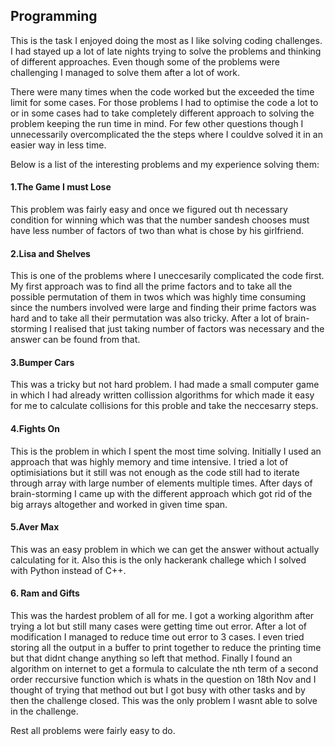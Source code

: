 ## Programming
This is the task I enjoyed doing the most as I like solving coding challenges. I had stayed up a lot of late nights trying to solve the problems and thinking of different approaches. Even though some of the problems were challenging I managed to solve them after a lot of work.

There were many times when the code worked but the exceeded the time limit for some cases. For those problems I had to optimise the code a lot to or in some cases had to take completely different approach to solving the problem keeping the run time in mind. For few other questions though I unnecessarily overcomplicated the the steps where I couldve solved it in an easier way in less time. 

Below is a list of the interesting problems and my experience solving them:

#### 1.The Game I must Lose
This problem was fairly easy and once we figured out th necessary condition for winning which was that the number sandesh chooses must have less number of factors of two than what is chose by his girlfriend.

#### 2.Lisa and Shelves
This is one of the problems where I uneccesarily complicated the code first. My first approach was to find all the prime factors and to take all the possible permutation of them in twos which was highly time consuming since the numbers involved were large and finding their prime factors was hard and to take all their permutation was also tricky. After a lot of brain-storming I realised that just taking number of factors was necessary and the answer can be found from that.

#### 3.Bumper Cars
This was a tricky but not hard problem. I had made a small computer game in which I had already written collission algorithms for which made it easy for me to calculate collisions for this proble and take the neccesarry steps.

#### 4.Fights On
This is the problem in which I spent the most time solving. Initially I used an approach that was highly memory and time intensive. I tried a lot of optimisiations but it still was not enough as the code still had to iterate through array with large number of elements multiple times. After days of brain-storming I came up with the different approach which got rid of the big arrays altogether and worked in given time span.

#### 5.Aver Max 
This was an easy problem in which we can get the answer without actually calculating for it. Also this is the only hackerank challege which I solved with Python instead of C++.

#### 6. Ram and Gifts
This was the hardest problem of all for me. I got a working algorithm after trying a lot but still many cases were getting time out error. After a lot of modification I managed to reduce time out error to 3 cases. I even tried storing all the output in a buffer to print together to reduce the printing time but that didnt change anything so left that method. Finally I found an algorithm on internet to get a formula to calculate the nth term of a second order reccursive function which is whats in the question on 18th Nov and I thought of trying that method out but I got busy with other tasks and by then the challenge closed. This was the only problem I wasnt able to solve in the challenge.

Rest all problems were fairly easy to do.       


